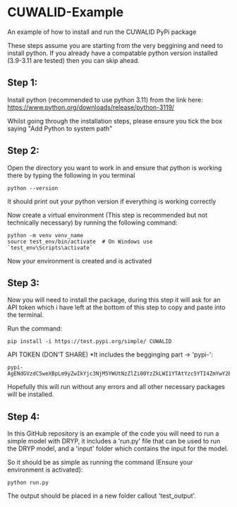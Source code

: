 # CUWALID-Example
An example of how to install and run the CUWALID PyPi package

These steps assume you are starting from the very beggining and need to install python. If you already have a compatable python version installed (3.9-3.11 are tested) then you can skip ahead.

## Step 1:

Install python (recommended to use python 3.11) from the link here: 
https://www.python.org/downloads/release/python-3119/

Whilst going through the installation steps, please ensure you tick the box saying "Add Python to system path"

## Step 2:
Open the directory you want to work in and ensure that python is working there by typing the following in you terminal
```
python --version
```
It should print out your python version if everything is working correctly

Now create a virtual environment (This step is recommended but not technically necessary) by running the following command:
```
python -m venv venv_name
source test_env/bin/activate  # On Windows use `test_env\Scripts\activate`
```
Now your environment is created and is activated

## Step 3:
Now you will need to install the package, during this step it will ask for an API token which i have left at the bottom of this step to copy and paste into the terminal.

Run the command:
```
pip install -i https://test.pypi.org/simple/ CUWALID
```

API TOKEN (DON'T SHARE) *It includes the begginging part -> 'pypi-':
```
pypi-AgENdGVzdC5weXBpLm9yZwIkYjc3NjM5YWUtNzZlZi00YzZkLWI1YTAtYzc5YTI4ZmYwY2E5AAIPWzEsWyJjdXdhbGlkIl1dAAIsWzIsWyJjNzRlYTk4My0yNmI4LTRlM2ItYWFlMy0wZGI0NjczMjM4YzQiXV0AAAYgHQJagS3PIv8C5N3H0IhAb3x5jOaLZvDLqK2fbwHdzJ4
```

Hopefully this will run without any errors and all other necessary packages will be installed.

## Step 4:
In this GitHub repository is an example of the code you will need to run a simple model with DRYP, it includes a 'run.py' file that can be used to run the DRYP model, and a 'input' folder which contains the input for the model.

So it should be as simple as running the command (Ensure your environment is activated):
```
python run.py
```

The output should be placed in a new folder callout 'test_output'.
